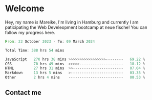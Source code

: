 # Welcome

Hey, my name is Mareike, I'm living in Hamburg and currently I am paticipating the Web Develeopment bootcamp at neue fische!
You can follow my progress here.

<!--START_SECTION:waka-->

```rust
From: 23 October 2023 - To: 09 March 2024

Total Time: 388 hrs 54 mins

JavaScript   270 hrs 38 mins >>>>>>>>>>>>>>>>>--------   69.22 %
CSS          70 hrs 49 mins  >>>>>--------------------   18.12 %
HTML         27 hrs 31 mins  >>-----------------------   07.04 %
Markdown     13 hrs 5 mins   >------------------------   03.35 %
Other        2 hrs 4 mins    -------------------------   00.53 %
```

<!--END_SECTION:waka-->

## Contact me



